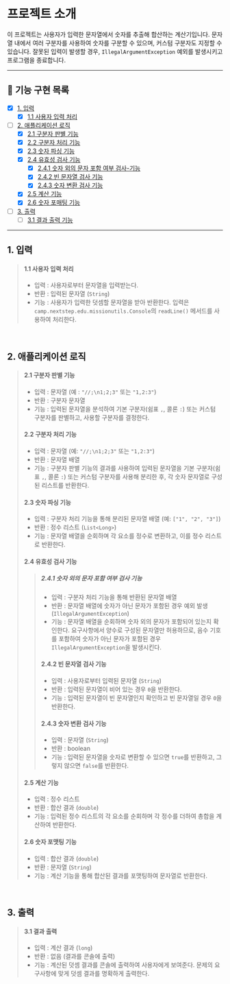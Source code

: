 # 프로젝트 소개

이 프로젝트는 사용자가 입력한 문자열에서 숫자를 추출해 합산하는 계산기입니다. 문자열 내에서 여러 구분자를 사용하여 숫자를 구분할 수 있으며, 커스텀 구분자도 지정할 수 있습니다. 잘못된 입력이 발생할 경우,
`IllegalArgumentException` 예외를 발생시키고 프로그램을 종료합니다.

---

## 📝 기능 구현 목록

- [x] [1. 입력](#1-입력)
    - [x] [1.1 사용자 입력 처리](#11-사용자-입력-처리)
- [ ] [2. 애플리케이션 로직](#2-애플리케이션-로직)
    - [x] [2.1 구분자 판별 기능](#21-구분자-판별-기능)
    - [x] [2.2 구분자 처리 기능](#22-구분자-처리-기능)
    - [x] [2.3 숫자 파싱 기능](#23-숫자-파싱-기능)
    - [x] [2.4 유효성 검사 기능](#24-유효성-검사-기능)
        - [x] [2.4.1 숫자 외의 문자 포함 여부 검사-기능](#241-숫자-외의-문자-포함-여부-검사-기능)
        - [x] [2.4.2 빈 문자열 검사 기능](#242-빈-문자열-검사-기능)
        - [x] [2.4.3 숫자 변환 검사 기능](#243-숫자-변환-검사-기능)
    - [x] [2.5 계산 기능](#25-계산-기능)
    - [x] [2.6 숫자 포매팅 기능](#)
- [ ] [3. 출력](#3-출력)
    - [ ] [3.1 결과 출력 기능](#31-결과-출력)

---

## 1. 입력

> #### 1.1 사용자 입력 처리
> - 입력 : 사용자로부터 문자열을 입력받는다.
> - 반환 : 입력된 문자열 (`String`)
> - 기능 : 사용자가 입력한 덧셈할 문자열을 받아 반환한다. 입력은 `camp.nextstep.edu.missionutils.Console`의 `readLine()` 메서드를 사용하여 처리한다.


<br>

## 2. 애플리케이션 로직

> #### 2.1 구분자 판별 기능
> - 입력 : 문자열 (예 : `"//;\n1;2;3"` 또는 `"1,2:3"`)
> - 반환 : 구분자 문자열
> - 기능 : 입력된 문자열을 분석하여 기본 구분자(쉼표 `,`, 콜론 `:`) 또는 커스텀 구분자를 판별하고, 사용할 구분자를 결정한다.
>
> #### 2.2 구분자 처리 기능
> - 입력 : 문자열 (예: `"//;\n1;2;3"` 또는 `"1,2:3"`)
> - 반환 : 문자열 배열
> - 기능 : 구분자 판별 기능의 결과를 사용하여 입력된 문자열을 기본 구분자(쉼표 `,`, 콜론 `:`) 또는 커스텀 구분자를 사용해 분리한 후, 각 숫자 문자열로 구성된 리스트를 반환한다.
>
> #### 2.3 숫자 파싱 기능
> - 입력 : 구분자 처리 기능을 통해 분리된 문자열 배열 (예: `["1", "2", "3"]`)
> - 반환 : 정수 리스트 (`List<Long>`)
> - 기능 : 문자열 배열을 순회하며 각 요소를 정수로 변환하고, 이를 정수 리스트로 반환한다.
>
> #### 2.4 유효성 검사 기능
>
>> ##### 2.4.1 숫자 외의 문자 포함 여부 검사 기능
>> - 입력 : 구분자 처리 기능을 통해 반환된 문자열 배열
>> - 반환 : 문자열 배열에 숫자가 아닌 문자가 포함된 경우 예외 발생(`IllegalArgumentException`)
>> - 기능 : 문자열 배열을 순회하며 숫자 외의 문자가 포함되어 있는지 확인한다. 요구사항에서 양수로 구성된 문자열만 허용하므로, 음수 기호를 포함하여 숫자가 아닌 문자가 포함된 경우
     `IllegalArgumentException`을 발생시킨다.
>> #### 2.4.2 빈 문자열 검사 기능
>> - 입력 : 사용자로부터 입력된 문자열 (`String`)
>> - 반환 : 입력된 문자열이 비어 있는 경우 `0`을 반환한다.
>> - 기능 : 입력된 문자열이 빈 문자열인지 확인하고 빈 문자열일 경우 `0`을 반환한다.
>> #### 2.4.3 숫자 변환 검사 기능
>> - 입력 : 문자열 (`String`)
>> - 반환 : boolean
>> - 기능 : 입력된 문자열을 숫자로 변환할 수 있으면 `true`를 반환하고, 그렇지 않으면 `false`를 반환한다.
> #### 2.5 계산 기능
> - 입력 : 정수 리스트
> - 반환 : 합산 결과 (`double`)
> - 기능 : 입력된 정수 리스트의 각 요소를 순회하며 각 정수를 더하여 총합을 계산하여 반환한다.
> #### 2.6 숫자 포맷팅 기능
> - 입력 : 합산 결과 (`double`)
> - 반환 : 문자열 (`String`)
> - 기능 : 계산 기능을 통해 합산된 결과를 포맷팅하여 문자열로 반환한다.

<br>

## 3. 출력

> #### 3.1 결과 출력
> - 입력 : 계산 결과 (`long`)
> - 반환 : 없음 (결과를 콘솔에 출력)
> - 기능 : 계산된 덧셈 결과를 콘솔에 출력하여 사용자에게 보여준다. 문제의 요구사항에 맞게 덧셈 결과를 명확하게 출력한다.
